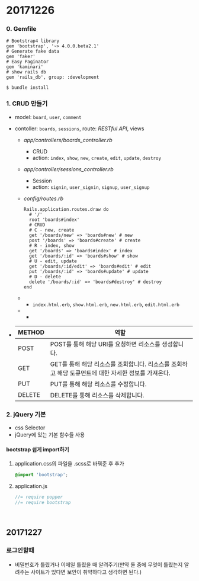# 20171226

### 0. Gemfile

```
# Bootstrap4 library
gem 'bootstrap', '~> 4.0.0.beta2.1'
# Generate fake data
gem 'faker'
# Easy Paginator
gem 'kaminari'
# show rails db
gem 'rails_db', group: :development
```

```
$ bundle install
```

### 1. CRUD 만들기

- model: `board`, `user`, `comment`

- contoller: `boards`, `sessions`, route: *RESTful API*, views

  - *app/controllers/boards_controller.rb*

    - CRUD
    - action: `index`, `show`, `new`, `create`, `edit`, `update`, `destroy`

  - *app/controller/sessions_controller.rb*

    - Session
    - action: `signin`, `user_signin`, `signup`, `user_signup`

  - *config/routes.rb*

    ```
    Rails.application.routes.draw do
      # '/'
      root 'boards#index'
      # CRUD
      # C - new, create
      get '/boards/new' => 'boards#new' # new
      post '/boards' => 'boards#create' # create
      # R - index, show
      get '/boards' => 'boards#index' # index
      get '/boards/:id' => 'boards#show' # show
      # U - edit, update
      get '/boards/:id/edit' => 'boards#edit' # edit
      put '/boards/:id' => 'boards#update' # update
      # D - delete
      delete '/boards/:id' => 'boards#destroy' # destroy
    end

    ```

  - - `index.html.erb`, `show.html.erb`, `new.html.erb`, `edit.html.erb`

  - - ​

- | METHOD | 역할                                       |
  | ------ | ---------------------------------------- |
  | POST   | POST를 통해 해당 URI를 요청하면 리소스를 생성합니다.        |
  | GET    | GET를 통해 해당 리소스를 조회합니다. 리소스를 조회하고 해당 도큐먼트에 대한 자세한 정보를 가져온다. |
  | PUT    | PUT를 통해 해당 리소스를 수정합니다.                   |
  | DELETE | DELETE를 통해 리소스를 삭제합니다.                   |

### 2. jQuery 기본

- css Selector
- jQuery에 있는 기본 함수들 사용



#### bootstrap 쉽게 import하기

1. application.css의 파일을 .scss로 바꿔준 후 추가

   ```scss
   @import 'bootstrap';
   ```

2. application.js

   ```javascript
   //= require popper
   //= require bootstrap
   ```

   ​


## 20171227

### 로그인할때

* 비밀번호가 틀렸거나 이메일 틀렸을 때 알려주기(만약 둘 중에 무엇이 틀렸는지 알려주는 사이트가 있다면 보안이 취약하다고 생각하면 된다.)